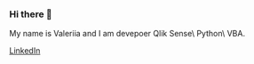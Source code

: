 ### Hi there 👋

<!--
**valeraleraleb/valeraleraleb** is a ✨ _special_ ✨ repository because its `README.md` (this file) appears on your GitHub profile 
https://www.webfx.com/tools/emoji-cheat-sheet/-->

My name is Valeriia and I am devepoer Qlik Sense\ Python\ VBA.

[LinkedIn](https://www.linkedin.com/in/valeraleraleb/)
